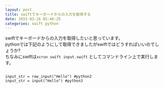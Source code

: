 ```yaml
---
layout: post
title: swiftでキーボードからの入力を取得する
date: 2015-03-16 05:46:25
categories: swift python
---
```

<!-- {% raw %} -->
<p>swiftでキーボードからの入力を取得したいと思っています。<br>
pythonでは下記のようにして取得できましたがswiftではどうすればいいのでしょうか?<br>
ちなみにswiftは<code>xcrun swift input.swift</code> としてコマンドライン上で実行します。</p>

<pre>
<code>
input_str = raw_input("Hello") #python2
input_str = input("Hello") #python3
</code>
</pre>
<!-- {% endraw %} -->
